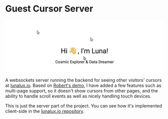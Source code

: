 # Guest Cursor Server
![Guest cursors demonstration](images/guest-cursors.png)

A websockets server running the backend for seeing other visitors' cursors at [lunalux.io](https://lunalux.io/building-a-home-lab/guest-cursors-an-occasional-shadow-of-a-stranger/). Based on [Robert's demo](https://github.com/Robert-96/websockets-cursor-sharing), I have added a few features such as multi-page support, so it doesn't show cursors from other pages, and the ability to handle scroll events as well as nicely handling touch devices.

This is just the server part of the project. You can see how it's implemented client-side in the [lunalux.io repository](https://github.com/lunaluxie/lunalux.io/blob/main/home/templates/components/cursor.html).
